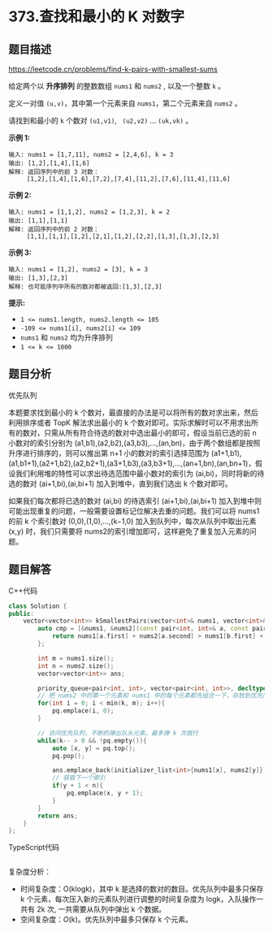 # 373.查找和最小的 K 对数字

## 题目描述 

https://leetcode.cn/problems/find-k-pairs-with-smallest-sums

给定两个以 **升序排列** 的整数数组 `nums1` 和 `nums2` , 以及一个整数 `k` 。

定义一对值 `(u,v)`，其中第一个元素来自 `nums1`，第二个元素来自 `nums2` 。

请找到和最小的 `k` 个数对 `(u1,v1)`, ` (u2,v2)` ...  `(uk,vk)` 。

 

**示例 1:**

```
输入: nums1 = [1,7,11], nums2 = [2,4,6], k = 3
输出: [1,2],[1,4],[1,6]
解释: 返回序列中的前 3 对数：
     [1,2],[1,4],[1,6],[7,2],[7,4],[11,2],[7,6],[11,4],[11,6]
```

**示例 2:**

```
输入: nums1 = [1,1,2], nums2 = [1,2,3], k = 2
输出: [1,1],[1,1]
解释: 返回序列中的前 2 对数：
     [1,1],[1,1],[1,2],[2,1],[1,2],[2,2],[1,3],[1,3],[2,3]
```

**示例 3:**

```
输入: nums1 = [1,2], nums2 = [3], k = 3 
输出: [1,3],[2,3]
解释: 也可能序列中所有的数对都被返回:[1,3],[2,3]
```

**提示:**

- `1 <= nums1.length, nums2.length <= 105`
- `-109 <= nums1[i], nums2[i] <= 109`
- `nums1` 和 `nums2` 均为升序排列
- `1 <= k <= 1000`



## 题目分析

优先队列

本题要求找到最小的 k 个数对，最直接的办法是可以将所有的数对求出来，然后利用排序或者 TopK 解法求出最小的 k 个数对即可。实际求解时可以不用求出所有的数对，只需从所有符合待选的数对中选出最小的即可，假设当前已选的前 n 小数对的索引分别为 (a1,b1),(a2,b2),(a3,b3),…,(an,bn)，由于两个数组都是按照升序进行排序的，则可以推出第 n+1 小的数对的索引选择范围为 (a1+1,b1),(a1,b1+1),(a2+1,b2),(a2,b2+1),(a3+1,b3),(a3,b3+1),…,(an+1,bn),(an,bn+1)，假设我们利用堆的特性可以求出待选范围中最小数对的索引为 (ai,bi)，同时将新的待选的数对 (ai+1,bi),(ai,bi+1) 加入到堆中，直到我们选出 k 个数对即可。

如果我们每次都将已选的数对 (ai,bi) 的待选索引 (ai+1,bi),(ai,bi+1) 加入到堆中则可能出现重复的问题，一般需要设置标记位解决去重的问题。我们可以将 nums1的前 k 个索引数对 (0,0),(1,0),…,(k−1,0) 加入到队列中，每次从队列中取出元素 (x,y) 时，我们只需要将 nums2的索引增加即可，这样避免了重复加入元素的问题。



## 题目解答

C++代码

```c++
class Solution {
public:
    vector<vector<int>> kSmallestPairs(vector<int>& nums1, vector<int>& nums2, int k) {
        auto cmp = [&nums1, &nums2](const pair<int, int>& a, const pair<int, int>& b){
            return nums1[a.first] + nums2[a.second] > nums1[b.first] + nums2[b.second];
        };

        int m = nums1.size();
        int n = nums2.size();
        vector<vector<int>> ans;

        priority_queue<pair<int, int>, vector<pair<int, int>>, decltype(cmp)> pq(cmp);
        // 把 nums2 中的第一个元素和 nums1 中的每个元素都先组合一下，存放到优先队列当中
        for(int i = 0; i < min(k, m); i++){
            pq.emplace(i, 0);
        }

        // 访问优先队列，不断的弹出队头元素，最多弹 k 次就行
        while(k-- > 0 && !pq.empty()){
            auto [x, y] = pq.top();
            pq.pop();

            ans.emplace_back(initializer_list<int>{nums1[x], nums2[y]});
            // 获取下一个索引
            if(y + 1 < n){
                pq.emplace(x, y + 1);
            }
        }
        return ans;
    }
};
```

TypeScript代码

```typescript

```

复杂度分析：

* 时间复杂度：O(klogk)，其中 k 是选择的数对的数目。优先队列中最多只保存 k 个元素，每次压入新的元素队列进行调整的时间复杂度为 log⁡k，入队操作一共有 2k 次, 一共需要从队列中弹出 k 个数据。
* 空间复杂度：*O*(k)。优先队列中最多只保存 k 个元素。

